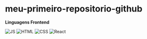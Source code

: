 # meu-primeiro-repositorio-github


  **Linguagens Frontend**
  
![[JS](https://skillicons.dev/icons?i=js )](https://skillicons.dev/icons?i=js )
![HTML](https://skillicons.dev/icons?i=html)
![CSS](https://skillicons.dev/icons?i=css)
![React](https://skillicons.dev/icons?i=react)
